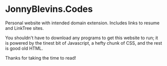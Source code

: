 # JonnyBlevins.Codes
Personal website with intended domain extension. Includes links to resume and LinkTree sites.

You shouldn't have to download any programs to get this website to run; it is powered by the tinest bit of Javascript, a hefty chunk of CSS, and the rest is good old HTML.

Thanks for taking the time to read!
